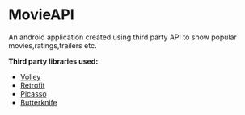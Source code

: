 # MovieAPI
An android application created using third party API to show popular movies,ratings,trailers etc.

**Third party libraries used:**

   * [Volley](https://developer.android.com/training/volley)
   * [Retrofit](https://square.github.io/retrofit/)
   * [Picasso](https://github.com/square/picasso)
   * [Butterknife](https://github.com/JakeWharton/butterknife)
